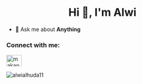 <h1 align="center">Hi 👋, I'm Alwi</h1>

- 💬 Ask me about **Anything**

<h3 align="left">Connect with me:</h3>
<p align="left">
<a href="https://twitter.com/makanbitcoin" target="blank"><img align="center" src="https://raw.githubusercontent.com/rahuldkjain/github-profile-readme-generator/master/src/images/icons/Social/twitter.svg" alt="makanbitcoin" height="30" width="40" /></a>
</p>

<p><img align="center" src="https://github-readme-streak-stats.herokuapp.com/?user=alwialhuda11&" alt="alwialhuda11" /></p>
